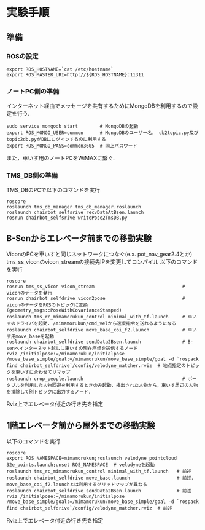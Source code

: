 # 実験手順
## 準備
### ROSの設定
```
export ROS_HOSTNAME=`cat /etc/hostname`
export ROS_MASTER_URI=http://${ROS_HOSTNAME}:11311
```

### ノートPC側の準備
インターネット経由でメッセージを共有するためにMongoDBを利用するので設定を行う.
```
sudo service mongodb start        # MongoDBの起動
export ROS_MONGO_USER=common      # MongoDBのユーザー名． db2topic.py及びtopic2db.pyがDBにログインするのに利用する
export ROS_MONGO_PASS=common3605  # 同上パスワード
```
また，車いす用のノートPCをWiMAXに繋ぐ.

### TMS_DB側の準備
TMS_DBのPCで以下のコマンドを実行
```
roscore
roslaunch tms_db_manager tms_db_manager.roslaunch
roslaunch chairbot_selfsrive recvDataAtBsen.launch
rosrun chairbot_selfsrive writePose2TmsDB.py
```

## B-Senからエレベータ前までの移動実験
ViconのPCを車いすと同じネットワークにつなぐ(e.x. pot_nav_gear2.4とか)
tms_ss_viconのvicon_streamの接続先IPを変更してコンパイル
以下のコマンドを実行
```
roscore
rosrun tms_ss_vicon vicon_stream                                # viconのデータを発行
rosrun chairbot_selfdrive vicon2pose                            # viconのデータをROSのトピックに変換(geometry_msgs::PoseWithCovarianceStamped)
roslaunch tms_rc_mimamorukun_control minimal_with_tf.launch     # 車いすのドライバを起動. /mimamorukun/cmd_velから速度指令を送れるようになる
roslaunch chairbot_selfdrive move_base_coi_f2.launch            # 車いす用move_baseを起動
roslaunch chairbot_selfdrive sendData2Bsen.launch               # B-senへインターネット越しに車いすの現在座標を送信するノード
rviz /initialpose:=/mimamorukun/initialpose /move_base_simple/goal:=/mimamorukun/move_base_simple/goal -d `rospack find chairbot_selfdrive`/config/velodyne_matcher.rviz  # 地点指定のトピックを車いすに合わせてリマップ
roslaunch crop_people.launch                                    # ポータブルを利用した人物回避を利用するときのみ起動．検出された人物から，車いす周辺の人物を排除して別トピックに出力するノード．
```
Rviz上でエレベータ付近の行き先を指定

## 1階エレベータ前から屋外までの移動実験
以下のコマンドを実行
```
roscore
export ROS_NAMESPACE=mimamorukun;roslaunch velodyne_pointcloud 32e_points.launch;unset ROS_NAMESPACE  # velodyneを起動
roslaunch tms_rc_mimamorukun_control minimal_with_tf.launch   # 前述
roslaunch chairbot_selfdrive move_base.launch                 # 前述．move_base_coi_f2.launchとは利用するグリッドマップが異なる
roslaunch chairbot_selfdrive sendData2Bsen.launch             # 前述
rviz /initialpose:=/mimamorukun/initialpose /move_base_simple/goal:=/mimamorukun/move_base_simple/goal -d `rospack find chairbot_selfdrive`/config/velodyne_matcher.rviz  # 前述
```
Rviz上でエレベータ付近の行き先を指定
